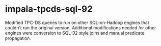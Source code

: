 impala-tpcds-sql-92
===================

Modified TPC-DS queries to run on other SQL-on-Hadoop engines that couldn't run the original version.
Additional modifications needed for other engines were conversion to SQL-92 style joins and manual predicate propagation.

